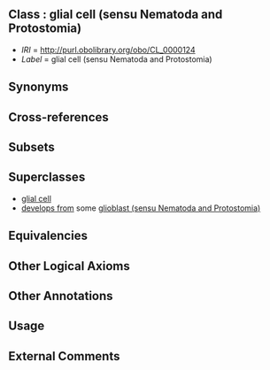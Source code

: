 
## Class : glial cell (sensu Nematoda and Protostomia)

 * *IRI* = http://purl.obolibrary.org/obo/CL_0000124
 * *Label* = glial cell (sensu Nematoda and Protostomia)

## Synonyms


## Cross-references


## Subsets


## Superclasses

 * [glial cell](../../CL/25/CL_0000125.md)
 * [develops from](../../RO/02/RO_0002202.md) some [glioblast (sensu Nematoda and Protostomia)](../../CL/40/CL_0000340.md)

## Equivalencies


## Other Logical Axioms


## Other Annotations


## Usage


## External Comments

